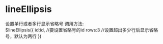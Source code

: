 # lineEllipsis
设置单行或者多行显示省略号
调用方法:<br />
$lineEllipsis({
	id:id,  //要设置省略号的id
	rows:3 //设置超出多少行后显示省略号，默认为两行
})

